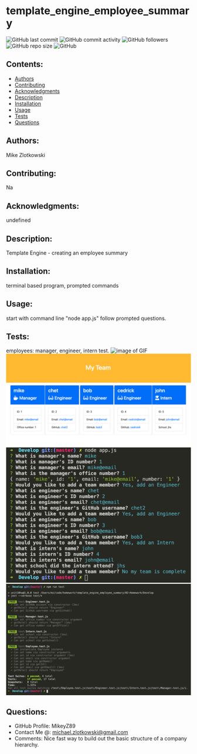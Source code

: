 
  # template_engine_employee_summary

  ![GitHub last commit](https://img.shields.io/github/last-commit/MikeyZ89/template_engine_employee_summary) 
  ![GitHub commit activity](https://img.shields.io/github/commit-activity/y/MikeyZ89/template_engine_employee_summary) 
  ![GitHub followers](https://img.shields.io/github/followers/MikeyZ89) 
  ![GitHub repo size](https://img.shields.io/github/repo-size/MikeyZ89/template_engine_employee_summary) 
  ![GitHub](https://img.shields.io/github/license/MikeyZ89/template_engine_employee_summary)

  ## Contents:
  * [Authors](#authors)
  * [Contributing](#contributing)
  * [Acknowledgments](#acknowledgments)
  * [Description](#description)
  * [Installation](#installation)
  * [Usage](#usage)
  * [Tests](#tests)
  * [Questions](#questions) 

  ## Authors:
  Mike Zlotkowski

  ## Contributing:
  Na

  ## Acknowledgments:
  undefined

  ## Description:
  Template Engine - creating an employee summary

  ## Installation:
  terminal based program, prompted commands

  ## Usage:
  start with command line "node app.js" follow prompted questions.

  ## Tests:
  employees: manager, engineer, intern test.
  ![image of GIF](./02-Homework/Assets/employee_template_gif.gif)
  ![image of view](./02-Homework/Assets/my-team-view.png)
  ![image of app](./02-Homework/Assets/node-appjs-run.png)
  ![image of test](./02-Homework/Assets/npm-run-test.png)

  ## Questions:
  * GitHub Profile: MikeyZ89
  * Contact Me @: michael.zlotkowski@gmail.com
  * Comments: Nice fast way to build out the basic structure of a company hierarchy.

    